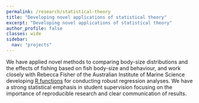 ```yaml
---
permalink: /research/statistical-theory
title: "Developing novel applications of statistical theory"
excerpt: "Developing novel applications of statistical theory"
author_profile: false
classes: wide
sidebar:
  nav: "projects"
---
```

We have applied novel methods to comparing body-size distributions and the effects of fishing based on fish body-size and behaviour, and work closely with Rebecca Fisher of the Australian Institute of Marine Science developing [R functions](https://github.com/beckyfisher/FSSgam "R functions") for conducting robust regression analyses. We have a strong statistical emphasis in student supervision focusing on the importance of reproducible research and clear communication of results.
